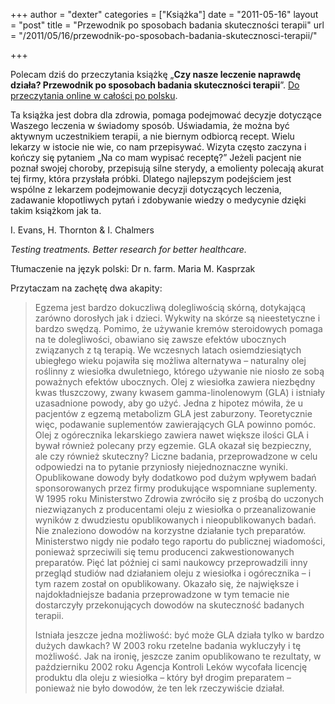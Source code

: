+++
author = "dexter"
categories = ["Książka"]
date = "2011-05-16"
layout = "post"
title = "Przewodnik po sposobach badania skuteczności terapii"
url = "/2011/05/16/przewodnik-po-sposobach-badania-skutecznosci-terapii/"

+++

Polecam dziś do przeczytania książkę „**Czy nasze leczenie naprawdę działa? Przewodnik po sposobach badania skuteczności terapii**”. [Do przeczytania online w całości po polsku][1]. 

Ta książka jest dobra dla zdrowia, pomaga podejmować decyzje dotyczące Waszego leczenia w świadomy sposób. Uświadamia, że można być aktywnym uczestnikiem terapii, a nie biernym odbiorcą recept. Wielu lekarzy w istocie nie wie, co nam przepisywać. Wizyta często zaczyna i kończy się pytaniem &#8222;Na co mam wypisać receptę?&#8221; Jeżeli pacjent nie poznał swojej choroby, przepisują silne sterydy, a emolienty polecają akurat tej firmy, która przysłała próbki. Dlatego najlepszym podejściem jest wspólne z lekarzem podejmowanie decyzji dotyczących leczenia, zadawanie kłopotliwych pytań i zdobywanie wiedzy o medycynie dzięki takim książkom jak ta. 

I. Evans, H. Thornton & I. Chalmers
  
_Testing treatments. Better research for better healthcare._
  
Tłumaczenie na język polski: Dr n. farm. Maria M. Kasprzak

Przytaczam na zachętę dwa akapity:

<!--more-->


  


> Egzema jest bardzo dokuczliwą dolegliwością skórną, dotykającą zarówno dorosłych jak i dzieci. Wykwity na skórze są nieestetyczne i bardzo swędzą. Pomimo, że używanie kremów steroidowych pomaga na te dolegliwości, obawiano się zawsze efektów ubocznych związanych z tą terapią. We wczesnych latach osiemdziesiątych ubiegłego wieku pojawiła się możliwa alternatywa – naturalny olej roślinny z wiesiołka dwuletniego, którego używanie nie niosło ze sobą poważnych efektów ubocznych. Olej z wiesiołka zawiera niezbędny kwas tłuszczowy, zwany kwasem gamma-linolenowym (GLA) i istniały uzasadnione powody, aby go użyć. Jedna z hipotez mówiła, że u pacjentów z egzemą metabolizm GLA jest zaburzony. Teoretycznie więc, podawanie suplementów zawierających GLA powinno pomóc. Olej z ogórecznika lekarskiego zawiera nawet większe ilości GLA i bywał również polecany przy egzemie. GLA okazał się bezpieczny, ale czy również skuteczny? Liczne badania, przeprowadzone w celu odpowiedzi na to pytanie przyniosły niejednoznaczne wyniki. Opublikowane dowody były dodatkowo pod dużym wpływem badań sponsorowanych przez firmy produkujące wspomniane suplementy. W 1995 roku Ministerstwo Zdrowia zwróciło się z prośbą do uczonych niezwiązanych z producentami oleju z wiesiołka o przeanalizowanie wyników z dwudziestu opublikowanych i nieopublikowanych badań. Nie znaleziono dowodów na korzystne działanie tych preparatów. Ministerstwo nigdy nie podało tego raportu do publicznej wiadomości, ponieważ sprzeciwili się temu producenci zakwestionowanych preparatów. Pięć lat później ci sami naukowcy przeprowadzili inny przegląd studiów nad działaniem oleju z wiesiołka i ogórecznika – i tym razem został on opublikowany. Okazało się, że największe i najdokładniejsze badania przeprowadzone w tym temacie nie dostarczyły przekonujących dowodów na skuteczność badanych terapii.</p> 
> 
> Istniała jeszcze jedna możliwość: być może GLA działa tylko w bardzo dużych dawkach? W 2003 roku rzetelne badania wykluczyły i tę możliwość. Jak na ironię, jeszcze zanim opublikowano te rezultaty, w październiku 2002 roku Agencja Kontroli Leków wycofała licencję produktu dla oleju z wiesiołka – który był drogim preparatem – ponieważ nie było dowodów, że ten lek rzeczywiście działał.

 [1]: http://www.jameslindlibrary.org/documents/TESTINGTREATMENTS-PL.pdf